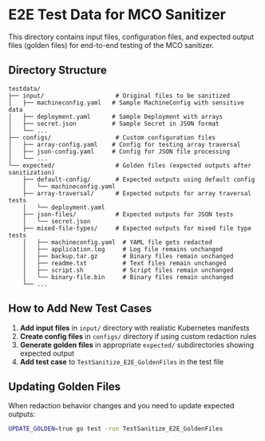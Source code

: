 # E2E Test Data for MCO Sanitizer

This directory contains input files, configuration files, and expected output files (golden files) for end-to-end testing of the MCO sanitizer.

## Directory Structure

```
testdata/
├── input/                    # Original files to be sanitized
│   ├── machineconfig.yaml   # Sample MachineConfig with sensitive data
│   ├── deployment.yaml      # Sample Deployment with arrays
│   ├── secret.json          # Sample Secret in JSON format
│   └── ...
├── configs/                  # Custom configuration files
│   ├── array-config.yaml    # Config for testing array traversal
│   ├── json-config.yaml     # Config for JSON file processing
│   └── ...
└── expected/                 # Golden files (expected outputs after sanitization)
    ├── default-config/       # Expected outputs using default config
    │   └── machineconfig.yaml
    ├── array-traversal/      # Expected outputs for array traversal tests
    │   └── deployment.yaml
    ├── json-files/           # Expected outputs for JSON tests
    │   └── secret.json
    ├── mixed-file-types/     # Expected outputs for mixed file type tests
    │   ├── machineconfig.yaml  # YAML file gets redacted
    │   ├── application.log     # Log file remains unchanged
    │   ├── backup.tar.gz       # Binary files remain unchanged
    │   ├── readme.txt          # Text files remain unchanged
    │   ├── script.sh           # Script files remain unchanged
    │   └── binary-file.bin     # Binary files remain unchanged
    └── ...
```

## How to Add New Test Cases

1. **Add input files** in `input/` directory with realistic Kubernetes manifests
2. **Create config files** in `configs/` directory if using custom redaction rules
3. **Generate golden files** in appropriate `expected/` subdirectories showing expected output
4. **Add test case** to `TestSanitize_E2E_GoldenFiles` in the test file

## Updating Golden Files

When redaction behavior changes and you need to update expected outputs:

```bash
UPDATE_GOLDEN=true go test -run TestSanitize_E2E_GoldenFiles
```